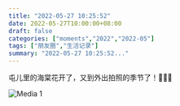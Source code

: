 ```yaml
---
title: "2022-05-27 10:25:52"
date: 2022-05-27T10:00:00+08:00
draft: false
categories: ["moments","2022","2022-05"]
tags: ["朋友圈","生活记录"]
summary: "2022-05-27 10:25:52..."
---
```


屯儿里的海棠花开了，又到外出拍照的季节了！📸🌸😍

![Media 1](/Moments/photos/2022-05-27/202205271025520.jpg)


